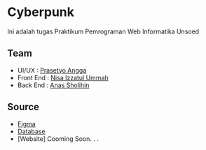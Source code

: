 # Cyberpunk

Ini adalah tugas Praktikum Pemrograman Web Informatika Unsoed

## Team

- UI/UX : [Prasetyo Angga](https://github.com/prasetyoangga07)
- Front End : [Nisa Izzatul Ummah](https://github.com/nsaizza29)
- Back End : [Anas Sholihin](https://github.com/anasshin)

## Source

- [Figma](https://www.figma.com/design/GeDIibRbLRLctraoDvw5x1/Cyberpunk?node-id=0-1&t=SFk9sEbldJ3bcB3T-1)
- [Database](https://github.com/prasetyoangga07/cyberpunk/server/db_cyberpunk.sql)
- [Website] Cooming Soon. . .
